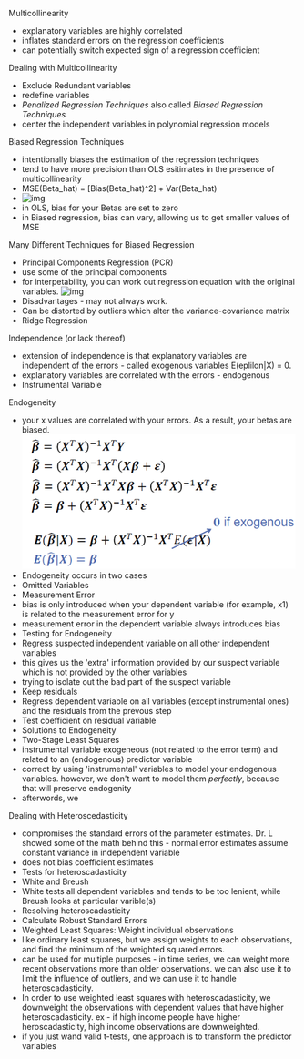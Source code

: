 Multicollinearity
- explanatory variables are highly correlated
- inflates standard errors on the regression coefficients
- can potentially switch expected sign of a regression coefficient

Dealing with Multicollinearity
- Exclude Redundant variables
- redefine variables
- *Penalized Regression Techniques* also called *Biased Regression Techniques*
- center the independent variables in polynomial regression models

Biased Regression Techniques
- intentionally biases the estimation of the regression techniques
- tend to have more precision than OLS esitimates in the presence of multicollinearity
- MSE(Beta_hat) = [Bias(Beta_hat)^2] + Var(Beta_hat)
- ![img](/screenshots/bias.PNG)
- in OLS, bias for your Betas are set to zero
- in Biased regression, bias can vary, allowing us to get smaller values of MSE

Many Different Techniques for Biased Regression
- Principal Components Regression (PCR)
 - use some of the principal components
 - for interpetability, you can work out regression equation with the original variables.
 ![img](/screenshots/PCR_Interpretation.PNG)
 - Disadvantages - may not always work.
 - Can be distorted by outliers which alter the variance-covariance matrix
- Ridge Regression

Independence (or lack thereof)
- extension of independence is that explanatory variables are independent of the errors - called exogenous variables E(eplilon|X) = 0.
- explanatory variables are correlated with the errors - endogenous 
- Instrumental Variable

Endogeneity
- your x values are correlated with your errors. As a result, your betas are biased.
![img](/screenshots/endogenous.PNG)
- Endogeneity occurs in two cases
 - Omitted Variables
 - Measurement Error
  - bias is only introduced when your dependent variable (for example, x1) is related to the measurement error for y
  - measurement error in the dependent variable always introduces bias
- Testing for Endogeneity
 - Regress suspected independent variable on all other independent variables
  - this gives us the 'extra' information provided by our suspect variable which is not provided by the other variables
  - trying to isolate out the bad part of the suspect variable
 - Keep residuals
 - Regress dependent variable on all variables (except instrumental ones) and the residuals from the prevous step
 - Test coefficient on residual variable
- Solutions to Endogeneity
 - Two-Stage Least Squares
  - instrumental variable exogeneous (not related to the error term) and related to an (endogenous) predictor variable
  - correct by using 'instrumental' variables to model your endogenous variables. however, we don't want to model them *perfectly*, because that will preserve endogenity
  - afterwords, we 

Dealing with Heteroscedasticity
- compromises the standard errors of the parameter estimates. Dr. L showed some of the math behind this - normal error estimates assume constant variance in independent variable
- does not bias coefficient estimates
- Tests for heteroscadasticity 
 - White and Breush
 - White tests all dependent variables and tends to be too lenient, while Breush looks at particular varible(s)
- Resolving heteroscadasticity 
 - Calculate Robust Standard Errors 
 - Weighted Least Squares: Weight individual observations
  - like ordinary least squares, but we assign weights to each observations, and find the minimum of the weighted squared errors.
  - can be used for multiple purposes - in time series, we can weight more recent observations more than older observations. we can also use it to limit the influence of outliers, and we can use it to handle heteroscadasticity.
  - In order to use weighted least squares with heteroscadasticity, we downweight the observations with dependent values that have higher heteroscadasticity. ex - if high income people have higher heroscadasticity, high income observations are downweighted.
 - if you just wand valid t-tests, one approach is to transform the predictor variables
